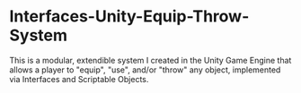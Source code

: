 # Interfaces-Unity-Equip-Throw-System
This is a modular, extendible system I created in the Unity Game Engine that allows a player to "equip", "use", and/or "throw" any object, implemented via Interfaces and Scriptable Objects.

